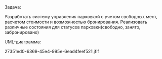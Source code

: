 Задача:

Разработать систему управления парковкой с учетом свободных мест, расчетом стоимости и возможностью бронирования. Реализовать различные состояния для статусов парковки(свободно, занято, забронировано)

UML-диаграмма:

27351ed0-6369-45e4-995e-6ead4feef521.jfif

